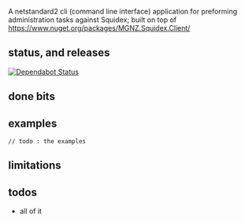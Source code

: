 
A netstandard2 cli (command line interface) application for preforming administration tasks against Squidex; built on top of https://www.nuget.org/packages/MGNZ.Squidex.Client/

## status, and releases

[![Dependabot Status](https://api.dependabot.com/badges/status?host=github&repo=mgnz/mgnz.squidex.cli)](https://dependabot.com)

## done bits


## examples

``` cshrap
// todo : the examples
```

## limitations


## todos

- all of it
